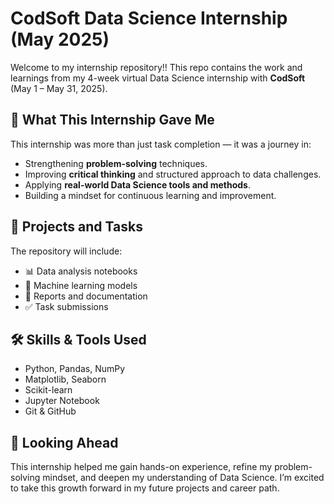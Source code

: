 # CodSoft Data Science Internship (May 2025)

Welcome to my internship repository!! This repo contains the work and learnings from my 4-week virtual Data Science internship with **CodSoft** (May 1 – May 31, 2025).

## 🧠 What This Internship Gave Me
This internship was more than just task completion — it was a journey in:
- Strengthening **problem-solving** techniques.
- Improving **critical thinking** and structured approach to data challenges.
- Applying **real-world Data Science tools and methods**.
- Building a mindset for continuous learning and improvement.

## 📁 Projects and Tasks
The repository will include:
- 📊 Data analysis notebooks  
- 🤖 Machine learning models  
- 📄 Reports and documentation  
- ✅ Task submissions  

## 🛠️ Skills & Tools Used
- Python, Pandas, NumPy
- Matplotlib, Seaborn
- Scikit-learn
- Jupyter Notebook
- Git & GitHub

## 🚀 Looking Ahead
This internship helped me gain hands-on experience, refine my problem-solving mindset, and deepen my understanding of Data Science. I’m excited to take this growth forward in my future projects and career path.

